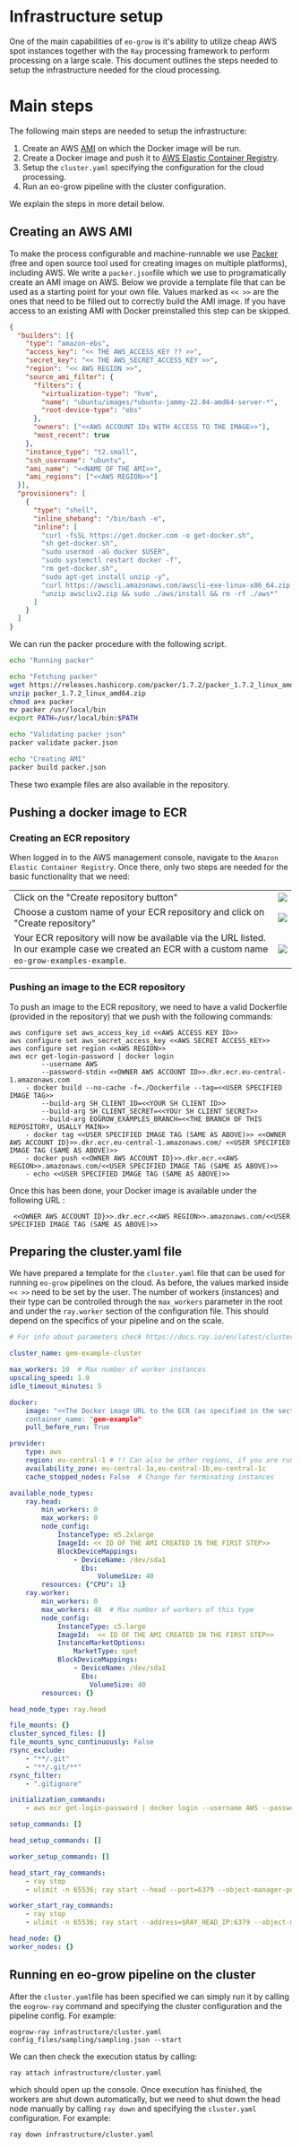 # Infrastructure setup 

One of the  main capabilities of `eo-grow` is it's ability to utilize cheap AWS spot instances together with the `Ray` processing framework to perform processing on a large scale. This document outlines the steps needed to setup the infrastructure needed for the cloud processing. 

# Main steps 

The following main steps are needed to setup the infrastructure: 

1. Create an AWS [AMI](https://docs.aws.amazon.com/AWSEC2/latest/UserGuide/AMIs.html) on which the Docker image will be run. 
2. Create a Docker image and push it to [AWS Elastic Container Registry](https://aws.amazon.com/ecr/). 
3. Setup the `cluster.yaml` specifying the configuration for the cloud processing. 
4. Run an eo-grow pipeline with the cluster configuration. 

We explain the steps in more detail below. 

## Creating an AWS AMI

To make the process configurable and machine-runnable we use [Packer](https://www.packer.io/) (free and open source tool  used for creating images on multiple platforms), including AWS. We write a `packer.json`file which we use to programatically create an AMI image on AWS. Below we provide a template file that can be used as a starting point for your own file. Values marked as `<< >>` are the ones that need to be filled out to correctly build the AMI image. If you have access to an existing AMI with Docker preinstalled this step can be skipped. 

```json
{
  "builders": [{
    "type": "amazon-ebs",
    "access_key": "<< THE AWS_ACCESS_KEY ?? >>",
    "secret_key": "<< THE AWS_SECRET_ACCESS_KEY >>",
    "region": "<< AWS REGION >>",
    "source_ami_filter": {
      "filters": {
        "virtualization-type": "hvm",
        "name": "ubuntu/images/*ubuntu-jammy-22.04-amd64-server-*",
        "root-device-type": "ebs"
      },
      "owners": ["<<AWS ACCOUNT IDs WITH ACCESS TO THE IMAGE>>"],
      "most_recent": true
    },
    "instance_type": "t2.small",
    "ssh_username": "ubuntu",
    "ami_name": "<<NAME OF THE AMI>>",
    "ami_regions": ["<<AWS REGION>>"]
  }],
  "provisioners": [
    {
      "type": "shell",
      "inline_shebang": "/bin/bash -e",
      "inline": [
        "curl -fsSL https://get.docker.com -o get-docker.sh",
        "sh get-docker.sh",
        "sudo usermod -aG docker $USER",
        "sudo systemctl restart docker -f",
        "rm get-docker.sh",
        "sudo apt-get install unzip -y",
        "curl https://awscli.amazonaws.com/awscli-exe-linux-x86_64.zip -o awscliv2.zip",
        "unzip awscliv2.zip && sudo ./aws/install && rm -rf ./aws*"
      ]
    }
  ]
}
```

We can run the packer procedure with the following script. 

```bash
echo "Running packer"

echo "Fetching packer"
wget https://releases.hashicorp.com/packer/1.7.2/packer_1.7.2_linux_amd64.zip
unzip packer_1.7.2_linux_amd64.zip
chmod a+x packer
mv packer /usr/local/bin
export PATH=/usr/local/bin:$PATH

echo "Validating packer json"
packer validate packer.json

echo "Creating AMI"
packer build packer.json
```

These two example files are also available in the repository. 

## Pushing a docker image to ECR

### Creating an ECR repository 

When logged in to the AWS management console, navigate to the `Amazon Elastic Container Registry`.  Once there, only two steps are needed for the basic functionality that we need: 

|                                                              |                                 |
| ------------------------------------------------------------ | ------------------------------- |
| Click on the "Create repository button"                      | ![](figs/create-repository.png) |
| Choose a custom name of your ECR repository and click on "Create repository" | ![](figs/create-repo-page.png)  |
| Your ECR repository will now be available via the URL listed. In our example case we created an ECR with a custom name `eo-grow-examples-example`. | ![](figs/ecrs.png)              |

### Pushing an image to the  ECR repository 

To push an image to the ECR repository, we need to have a valid Dockerfile (provided in the repository) that we push with the following commands: 

```
aws configure set aws_access_key_id <<AWS ACCESS KEY ID>>
aws configure set aws_secret_access_key <<AWS SECRET ACCESS_KEY>>
aws configure set region <<AWS REGION>>
aws ecr get-login-password | docker login
        --username AWS
        --password-stdin <<OWNER AWS ACCOUNT ID>>.dkr.ecr.eu-central-1.amazonaws.com
    - docker build --no-cache -f=./Dockerfile --tag=<<USER SPECIFIED IMAGE TAG>>
        --build-arg SH_CLIENT_ID=<<YOUR SH CLIENT ID>>
        --build-arg SH_CLIENT_SECRET=<<YOUr SH CLIENT SECRET>>
        --build-arg EOGROW_EXAMPLES_BRANCH=<<THE BRANCH OF THIS REPOSITORY, USALLY MAIN>>
    - docker tag <<USER SPECIFIED IMAGE TAG (SAME AS ABOVE)>> <<OWNER AWS ACCOUNT ID}>>.dkr.ecr.eu-central-1.amazonaws.com/ <<USER SPECIFIED IMAGE TAG (SAME AS ABOVE)>>
    - docker push <<OWNER AWS ACCOUNT ID}>>.dkr.ecr.<<AWS REGION>>.amazonaws.com/<<USER SPECIFIED IMAGE TAG (SAME AS ABOVE)>>
    - echo <<USER SPECIFIED IMAGE TAG (SAME AS ABOVE)>>
```

Once this has been done, your Docker image is available under the following URL : 

` <<OWNER AWS ACCOUNT ID}>>.dkr.ecr.<<AWS REGION>>.amazonaws.com/<<USER SPECIFIED IMAGE TAG (SAME AS ABOVE)>>`

## Preparing the cluster.yaml file

We have prepared a template for the `cluster.yaml` file that can be used for running `eo-grow` pipelines on the cloud. As before, the values marked inside `<< >>` need to be set by the user. The number of workers (instances) and their type can be controlled through the  `max_workers` parameter in the root and under the `ray.worker` section of the configuration file. This should depend on the specifics of your pipeline and on the scale.

```yaml
# For info about parameters check https://docs.ray.io/en/latest/cluster/config.html#full-configuration

cluster_name: gem-example-cluster

max_workers: 10  # Max number of worker instances
upscaling_speed: 1.0
idle_timeout_minutes: 5

docker:
    image: "<<The Docker image URL to the ECR (as specified in the section above)>>
    container_name: "gem-example"
    pull_before_run: True

provider:
    type: aws
    region: eu-central-1 # !! Can also be other regions, if you are running elsewhere !! 
    availability_zone: eu-central-1a,eu-central-1b,eu-central-1c
    cache_stopped_nodes: False  # Change for terminating instances

available_node_types:
    ray.head:
        min_workers: 0
        max_workers: 0
        node_config:
            InstanceType: m5.2xlarge
            ImageId: << ID OF THE AMI CREATED IN THE FIRST STEP>> 
            BlockDeviceMappings:
                - DeviceName: /dev/sda1
                  Ebs:
                      VolumeSize: 40        
        resources: {"CPU": 1}
    ray.worker:
        min_workers: 0
        max_workers: 40  # Max number of workers of this type
        node_config:
            InstanceType: c5.large
            ImageId:  << ID OF THE AMI CREATED IN THE FIRST STEP>> 
            InstanceMarketOptions:
                MarketType: spot
            BlockDeviceMappings:
                - DeviceName: /dev/sda1
                  Ebs:
                    VolumeSize: 40
        resources: {}

head_node_type: ray.head

file_mounts: {}
cluster_synced_files: []
file_mounts_sync_continuously: False
rsync_exclude:
    - "**/.git"
    - "**/.git/**"
rsync_filter:
    - ".gitignore"

initialization_commands:
    - aws ecr get-login-password | docker login --username AWS --password-stdin <<AWS ACCOUNT>>.dkr.ecr.<<AWS REGION>>.amazonaws.com

setup_commands: []

head_setup_commands: []

worker_setup_commands: []

head_start_ray_commands:
    - ray stop
    - ulimit -n 65536; ray start --head --port=6379 --object-manager-port=8076 --autoscaling-config=~/ray_bootstrap_config.yaml

worker_start_ray_commands:
    - ray stop
    - ulimit -n 65536; ray start --address=$RAY_HEAD_IP:6379 --object-manager-port=8076

head_node: {}
worker_nodes: {}
```

## Running en eo-grow pipeline on the cluster

After the `cluster.yaml`file has been specified we can simply run it by calling the `eogrow-ray` command and specifying the cluster configuration and the pipeline config. For example: 

`eogrow-ray infrastructure/cluster.yaml config_files/sampling/sampling.json --start`

We can then check the execution status by calling:

 `ray attach infrastructure/cluster.yaml`

which should open up the console.  Once execution has finished, the workers are shut down automatically, but we need to shut down  the head node manually by calling `ray down` and specifying the `cluster.yaml` configuration. For example:  

`ray down infrastructure/cluster.yaml`